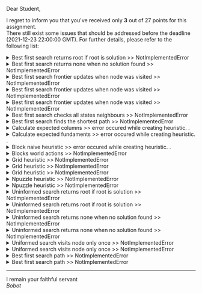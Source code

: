 Dear Student,

I regret to inform you that you've received only **3** out of 27 points for this assignment.\
There still exist some issues that should be addressed before the deadline (2021-12-23 22:00:00 GMT). For further details, please refer to the following list:

<details><summary>Best first search returns root if root is solution &gt;&gt; NotImplementedError</summary></details>
<details><summary>Best first search returns none when no solution found &gt;&gt; NotImplementedError</summary></details>
<details><summary>Best first search frontier updates when node was visited &gt;&gt; NotImplementedError</summary></details>
<details><summary>Best first search frontier updates when node was visited &gt;&gt; NotImplementedError</summary></details>
<details><summary>Best first search frontier updates when node was visited &gt;&gt; NotImplementedError</summary></details>
<details><summary>Best first search checks all states neighbours &gt;&gt; NotImplementedError</summary></details>
<details><summary>Best first search finds the shortest path &gt;&gt; NotImplementedError</summary></details>
<details><summary>Calculate expected columns &gt;&gt; error occured while creating heuristic. .</summary></details>
<details><summary>Calculate expected fundaments &gt;&gt; error occured while creating heuristic. .</summary></details>
<details><summary>Block naive heuristic &gt;&gt; error occured while creating heuristic. .</summary></details>
<details><summary>Blocks world actions &gt;&gt; NotImplementedError</summary></details>
<details><summary>Grid heuristic &gt;&gt; NotImplementedError</summary></details>
<details><summary>Grid heuristic &gt;&gt; NotImplementedError</summary></details>
<details><summary>Grid heuristic &gt;&gt; NotImplementedError</summary></details>
<details><summary>Npuzzle heuristic &gt;&gt; NotImplementedError</summary></details>
<details><summary>Npuzzle heuristic &gt;&gt; NotImplementedError</summary></details>
<details><summary>Uninformed search returns root if root is solution &gt;&gt; NotImplementedError</summary></details>
<details><summary>Uninformed search returns root if root is solution &gt;&gt; NotImplementedError</summary></details>
<details><summary>Uninformed search returns none when no solution found &gt;&gt; NotImplementedError</summary></details>
<details><summary>Uninformed search returns none when no solution found &gt;&gt; NotImplementedError</summary></details>
<details><summary>Uniformed search visits node only once &gt;&gt; NotImplementedError</summary></details>
<details><summary>Uniformed search visits node only once &gt;&gt; NotImplementedError</summary></details>
<details><summary>Best first search path &gt;&gt; NotImplementedError</summary></details>
<details><summary>Best first search path &gt;&gt; NotImplementedError</summary></details>

-----------
I remain your faithful servant\
_Bobot_